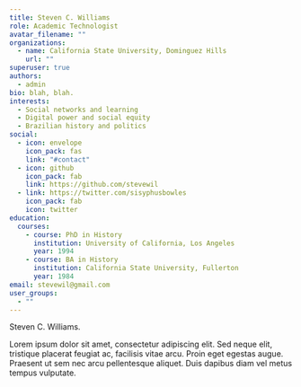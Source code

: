 ```yaml
---
title: Steven C. Williams
role: Academic Technologist
avatar_filename: ""
organizations:
  - name: California State University, Dominguez Hills
    url: ""
superuser: true
authors:
  - admin
bio: blah, blah.
interests:
  - Social networks and learning
  - Digital power and social equity
  - Brazilian history and politics
social:
  - icon: envelope
    icon_pack: fas
    link: "#contact"
  - icon: github
    icon_pack: fab
    link: https://github.com/stevewil
  - link: https://twitter.com/sisyphusbowles
    icon_pack: fab
    icon: twitter
education:
  courses:
    - course: PhD in History
      institution: University of California, Los Angeles
      year: 1994
    - course: BA in History
      institution: California State University, Fullerton
      year: 1984
email: stevewil@gmail.com
user_groups:
  - ""
---
```

Steven C. Williams.

Lorem ipsum dolor sit amet, consectetur adipiscing elit. Sed neque elit, tristique placerat feugiat ac, facilisis vitae arcu. Proin eget egestas augue. Praesent ut sem nec arcu pellentesque aliquet. Duis dapibus diam vel metus tempus vulputate.
